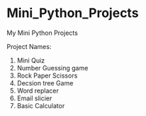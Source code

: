 # Mini_Python_Projects
My Mini Python Projects

Project Names:
1. Mini Quiz
2. Number Guessing game
3. Rock Paper Scissors
4. Decsion tree Game
5. Word replacer
6. Email slicier
7. Basic Calculator
